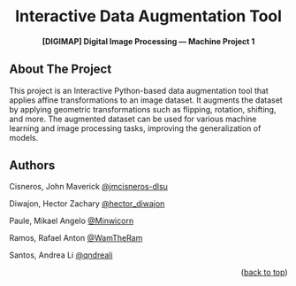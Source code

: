 <a name="readme-top"></a>

<h1 align="center">Interactive Data Augmentation Tool</h1> <h4 align="center"> [DIGIMAP] Digital Image Processing — Machine Project 1</h4> 

## About The Project

This project is an Interactive Python-based data augmentation tool that applies affine transformations to an image dataset. It augments the dataset by applying geometric transformations such as flipping, rotation, shifting, and more. The augmented dataset can be used for various machine learning and image processing tasks, improving the generalization of models.

## Authors

Cisneros, John Maverick [@jmcisneros-dlsu](https://github.com/jmcisneros-dlsu)

Diwajon, Hector Zachary [@hector_diwajon](https://github.com/hector_diwajon)

Paule, Mikael Angelo [@Minwicorn](https://github.com/Minwicorn) 

Ramos, Rafael Anton [@WamTheRam](https://github.com/WamTheRam)

Santos, Andrea Li [@qndreali](https://github.com/qndreali)

<p align="right">(<a href="#readme-top">back to top</a>)</p>
